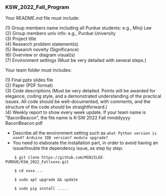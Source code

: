 ### KSW_2022_Fall_Program

Your README.md file must include:

(1) Group members name including all Purdue students: e.g., Minji Lee  
(2) Group members univ info: e.g., Purdue University  
(3) Project title  
(4) Research problem statement(s)  
(5) Research novelty (Significance)  
(6) Overview or diagram visual(s)  
(7) Environment settings (Must be very detailed with several steps.) 

Your team folder must includes:

(1) Final pptx slides file  
(2) Paper (PDF format)  
(3) Code descriptions (Must be very detailed. Points will be awarded for elegance, coding style, and a demonstrated understanding of the practical issues. All code should be well-documented, with comments, and the structure of the code should be straightforward.)  
(4) Weekly report to show every week update. If your team name is "BaconBeacon", the file name is K-SW 2022 Fall mmddyyyy BaconBeacon.pdf
- Describe all the environment setting such as ```what Python version is used? Arduino IDE version? module upgrade? ```
- You need to elaborate the installation part, in order to avoid having an issue/trouble the dependency issue, as step by step:
```
    $ git clone https://github.com/MINJILEE-PURDUE/KSW_2022_Fallxxxx.git
    
    $ cd xxxx....
    
    $ sudo apt upgrade && update
    
    $ sudo pip install .....
```
